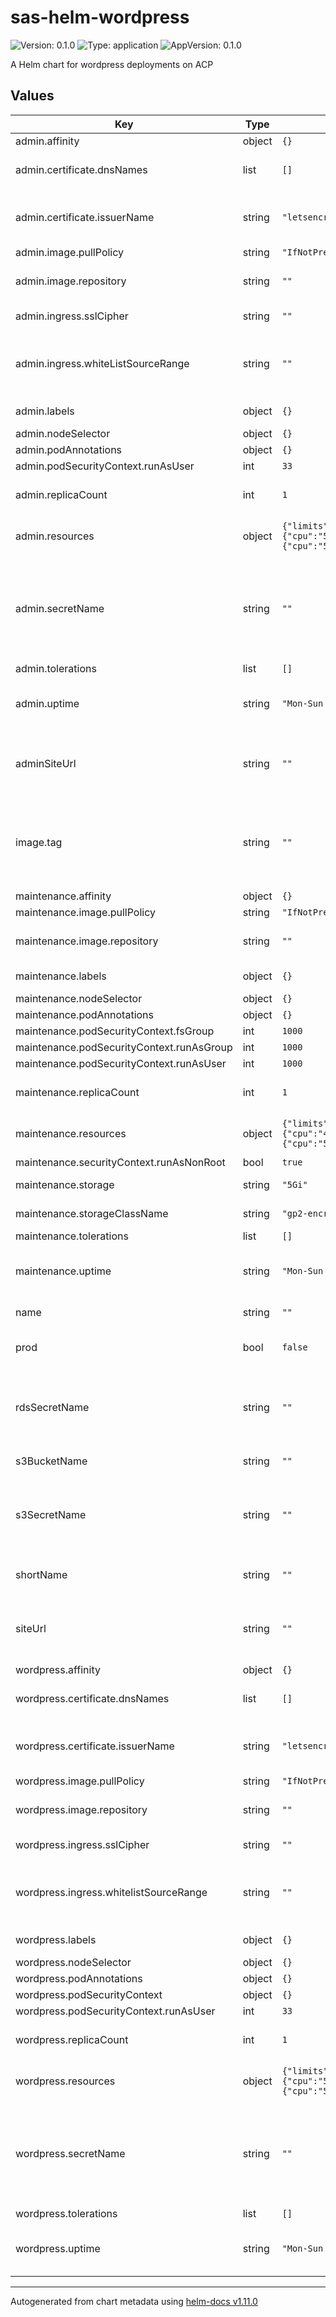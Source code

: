 # sas-helm-wordpress

![Version: 0.1.0](https://img.shields.io/badge/Version-0.1.0-informational?style=flat-square) ![Type: application](https://img.shields.io/badge/Type-application-informational?style=flat-square) ![AppVersion: 0.1.0](https://img.shields.io/badge/AppVersion-0.1.0-informational?style=flat-square)

A Helm chart for wordpress deployments on ACP

## Values

| Key | Type | Default | Description |
|-----|------|---------|-------------|
| admin.affinity | object | `{}` |  |
| admin.certificate.dnsNames | list | `[]` | DNS names for certificate |
| admin.certificate.issuerName | string | `"letsencrypt-prod"` | cert manager certificate issuer |
| admin.image.pullPolicy | string | `"IfNotPresent"` |  |
| admin.image.repository | string | `""` | repository for the image |
| admin.ingress.sslCipher | string | `""` | Allowed ssl ciphers |
| admin.ingress.whiteListSourceRange | string | `""` | whitelisted CIDRS for ingress (no whitelist if unset) |
| admin.labels | object | `{}` | deployment labels |
| admin.nodeSelector | object | `{}` |  |
| admin.podAnnotations | object | `{}` |  |
| admin.podSecurityContext.runAsUser | int | `33` |  |
| admin.replicaCount | int | `1` | replica count for deployment |
| admin.resources | object | `{"limits":{"cpu":"500m","memory":"2G"},"requests":{"cpu":"500m","memory":"2G"}}` | pod resource spec |
| admin.secretName | string | `""` | name of secret containing tls certificate and key for cert manager |
| admin.tolerations | list | `[]` |  |
| admin.uptime | string | `"Mon-Sun 00:00-24:00 Europe/London"` | uptime annotation for deployment |
| adminSiteUrl | string | `""` | URL for admin interface (wordpress admin) |
| image.tag | string | `""` | image tag to use for all images (usually drone commit SHA) |
| maintenance.affinity | object | `{}` |  |
| maintenance.image.pullPolicy | string | `"IfNotPresent"` |  |
| maintenance.image.repository | string | `""` | repository for the image |
| maintenance.labels | object | `{}` | deployment labels |
| maintenance.nodeSelector | object | `{}` |  |
| maintenance.podAnnotations | object | `{}` |  |
| maintenance.podSecurityContext.fsGroup | int | `1000` |  |
| maintenance.podSecurityContext.runAsGroup | int | `1000` |  |
| maintenance.podSecurityContext.runAsUser | int | `1000` |  |
| maintenance.replicaCount | int | `1` | replica count for deployment |
| maintenance.resources | object | `{"limits":{"cpu":"400m","memory":"400Mi"},"requests":{"cpu":"50m","memory":"200Mi"}}` | pod resource spec |
| maintenance.securityContext.runAsNonRoot | bool | `true` |  |
| maintenance.storage | string | `"5Gi"` | PVC storage size |
| maintenance.storageClassName | string | `"gp2-encrypted-eu-west-2a"` | PVC storage class |
| maintenance.tolerations | list | `[]` |  |
| maintenance.uptime | string | `"Mon-Sun 00:00-00:00 Europe/London"` | uptime annotation for deployment |
| name | string | `""` | name for the application |
| prod | bool | `false` | set `true` for production deployments |
| rdsSecretName | string | `""` | name of secret holding RDS creds in the kube namespace |
| s3BucketName | string | `""` | name of S3 bucket |
| s3SecretName | string | `""` | name of secret holding S3 creds in the kube namespace |
| shortName | string | `""` | short name for the application |
| siteUrl | string | `""` | URL for public section of site (main site) |
| wordpress.affinity | object | `{}` |  |
| wordpress.certificate.dnsNames | list | `[]` | DNS names for certificate |
| wordpress.certificate.issuerName | string | `"letsencrypt-prod"` | cert manager certificate issuer |
| wordpress.image.pullPolicy | string | `"IfNotPresent"` |  |
| wordpress.image.repository | string | `""` | repository for the image |
| wordpress.ingress.sslCipher | string | `""` | Allowed ssl ciphers |
| wordpress.ingress.whitelistSourceRange | string | `""` | whitelisted CIDRS for ingress (no whitelist if unset) |
| wordpress.labels | object | `{}` | deployment labels |
| wordpress.nodeSelector | object | `{}` |  |
| wordpress.podAnnotations | object | `{}` |  |
| wordpress.podSecurityContext | object | `{}` |  |
| wordpress.podSecurityContext.runAsUser | int | `33` |  |
| wordpress.replicaCount | int | `1` | replica count for deployment |
| wordpress.resources | object | `{"limits":{"cpu":"500m","memory":"2G"},"requests":{"cpu":"500m","memory":"2G"}}` | pod resource spec |
| wordpress.secretName | string | `""` | name of secret containing tls certificate and key for cert manager |
| wordpress.tolerations | list | `[]` |  |
| wordpress.uptime | string | `"Mon-Sun 00:00-24:00 Europe/London"` | uptime annotation for deployment |

----------------------------------------------
Autogenerated from chart metadata using [helm-docs v1.11.0](https://github.com/norwoodj/helm-docs/releases/v1.11.0)
